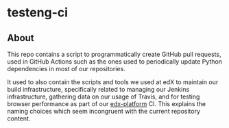 # testeng-ci

## About

This repo contains a script to programmatically create GitHub pull requests, used in GitHub Actions such as the ones used to periodically update Python dependencies in most of our repositories.

It used to also contain the scripts and tools we used at edX to maintain our build infrastructure, specifically related to managing our Jenkins infrastructure, gathering data on our usage of Travis, and for testing browser performance as part of our [edx-platform](https://github.com/edx/edx-platform) CI.  This explains the naming choices which seem incongruent with the current repository content.
